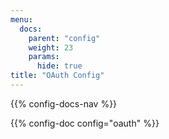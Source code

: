 ```yaml
---
menu:
  docs:
    parent: "config"
    weight: 23
    params:
      hide: true
title: "OAuth Config"
---
```


{{% config-docs-nav %}}

{{% config-doc config="oauth" %}}
